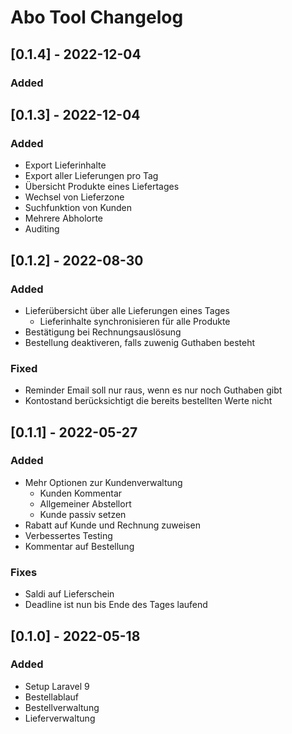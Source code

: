 # Abo Tool Changelog

## [0.1.4] - 2022-12-04

### Added


## [0.1.3] - 2022-12-04

### Added

- Export Lieferinhalte
- Export aller Lieferungen pro Tag
- Übersicht Produkte eines Liefertages
- Wechsel von Lieferzone
- Suchfunktion von Kunden
- Mehrere Abholorte
- Auditing

## [0.1.2] - 2022-08-30

### Added

- Lieferübersicht über alle Lieferungen eines Tages
  - Lieferinhalte synchronisieren für alle Produkte
- Bestätigung bei Rechnungsauslösung
- Bestellung deaktiveren, falls zuwenig Guthaben besteht

### Fixed

- Reminder Email soll nur raus, wenn es nur noch Guthaben gibt
- Kontostand berücksichtigt die bereits bestellten Werte nicht

## [0.1.1] - 2022-05-27

### Added

- Mehr Optionen zur Kundenverwaltung
  - Kunden Kommentar
  - Allgemeiner Abstellort
  - Kunde passiv setzen
- Rabatt auf Kunde und Rechnung zuweisen
- Verbessertes Testing
- Kommentar auf Bestellung

### Fixes

- Saldi auf Lieferschein
- Deadline ist nun bis Ende des Tages laufend

## [0.1.0] - 2022-05-18

### Added

- Setup Laravel 9
- Bestellablauf
- Bestellverwaltung
- Lieferverwaltung
